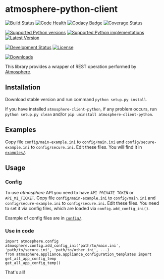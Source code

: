 # atmosphere-python-client

[![Build Status](https://travis-ci.org/dice-cyfronet/atmosphere-python-client.svg?branch=master)](https://travis-ci.org/dice-cyfronet/atmosphere-python-client)
[![Code Health](https://landscape.io/github/dice-cyfronet/atmosphere-python-client/master/landscape.svg?style=flat)](https://landscape.io/github/dice-cyfronet/atmosphere-python-client/master)
[![Codacy Badge](https://www.codacy.com/project/badge/d90b929be42e4593a4ec6bfcc811cd44?style=flat)](https://www.codacy.com/public/pawel/atmosphere-python-client)
[![Coverage Status](https://coveralls.io/repos/dice-cyfronet/atmosphere-python-client/badge.svg)](https://coveralls.io/r/dice-cyfronet/atmosphere-python-client)

[![Supported Python versions](https://pypip.in/py_versions/atmosphere-python-client/badge.svg?style=flat)](https://pypi.python.org/pypi/atmosphere-python-client/)
[![Supported Python implementations](https://pypip.in/implementation/atmosphere-python-client/badge.svg?style=flat)](https://pypi.python.org/pypi/atmosphere-python-client/)
[![Latest Version](https://pypip.in/version/atmosphere-python-client/badge.svg?style=flat)](https://pypi.python.org/pypi/atmosphere-python-client/)

[![Development Status](https://pypip.in/status/atmosphere-python-client/badge.svg?style=flat)](https://pypi.python.org/pypi/atmosphere-python-client/)
[![License](https://pypip.in/license/atmosphere-python-client/badge.svg?style=flat)](https://pypi.python.org/pypi/atmosphere-python-client/)

[![Downloads](https://pypip.in/download/atmosphere-python-client/badge.svg?style=flat)](https://pypi.python.org/pypi/atmosphere-python-client/)

This library provides a wrapper of REST operation performed by [Atmosphere](https://github.com/dice-cyfronet/atmosphere).

## Installation

Download stable version and run command `python setup.py install`.

If you have installed `atmosphere-client-python`, if any problem occurs, run
`python setup.py clean` and/or `pip uninstall atmosphere-client-python`.

## Examples

Copy file `config/main-example.ini` to `config/main.ini` and
`config/secure-example.ini` to `config/secure.ini`. Edit these files.
You will find it in [`examples/`](examples/).

## Usage

### Config

To use *atmosphere* API you need to have `API_PRIVATE_TOKEN` or `API_MI_TICKET`.
Copy file `config/main-example.ini` to `config/main.ini` and
`config/secure-example.ini` to `config/secure.ini`. Edit these files.
You need to set it via config files, which are loaded via `config.add_config_ini()`.

Example of config files are in [`config/`](config/).

### Use in code

    import atmosphere.config
    atmosphere.config.add_config_ini('path/to/main.ini', 'path/to/secure.ini', 'path/to/other.ini', ...)
    from atmosphere.appliance.appliance_configuration_templates import get_all_app_config_temp
    get_all_app_config_temp()

That's all!
